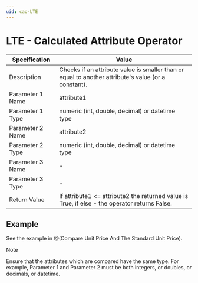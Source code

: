```yaml
---
uid: cao-LTE
---
```


# LTE - Calculated Attribute Operator

| Specification         | Value                                                        |
| --------------------- | ------------------------------------------------------------ |
| Description           | Checks if an attribute value is smaller than or equal to another attribute's value (or a constant).          |
| Parameter 1 Name      | attribute1                                                        |
| Parameter 1 Type      | numeric (int, double, decimal) or datetime type                                  |
| Parameter 2 Name      | attribute2                                                            |
| Parameter 2 Type      | numeric (int, double, decimal) or datetime type                                                            |
| Parameter 3 Name      | -                                                            |
| Parameter 3 Type      | -                                                            |
| Return Value          | If attribute1 <= attribute2 the returned value is True, if else - the operator returns False.                                                          |


## Example

See the example in @(Compare Unit Price And The Standard Unit Price).

> [!NOTE]
> Ensure that the attributes which are compared have the same type. For example, Parameter 1 and Parameter 2 must be both integers, or doubles, or decimals, or datetime.
